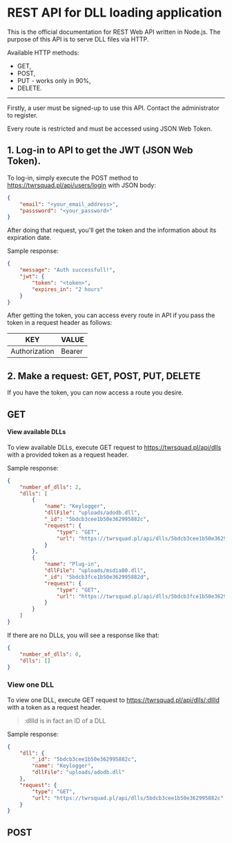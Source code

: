 # REST API for DLL loading application

 This is the official documentation for REST Web API written in Node.js. The purpose of this API is to serve DLL files via HTTP. 



Available HTTP methods: 

+ GET,
+ POST,
+ PUT - works only in 90%,
+ DELETE.



***

Firstly, a user must be signed-up to use this API. Contact the administrator to register. 

Every route is restricted and must be accessed using JSON Web Token.



## 1. Log-in to API to get the JWT (JSON Web Token).

To log-in, simply execute the POST method to https://twrsquad.pl/api/users/login with JSON body: 

```json
{
    "email": "<your_email_address>",
    "passsword": "<your_password>"
}
```



After doing that request, you'll get the token and the information about its expiration date. 



Sample response:

```json
{
    "message": "Auth successfull!",
    "jwt": {
        "token": "<token>",
        "expires_in": "2 hours"
    }
}
```



After getting the token, you can access every route in API if you pass the token in a request header as follows:

| KEY           | VALUE          |
| ------------- | -------------- |
| Authorization | Bearer <token> |



## 2. Make a request: GET, POST, PUT, DELETE

If you have the token, you can now access a route you desire. 



## GET

#### View available DLLs

To view available DLLs, execute GET request to https://twrsquad.pl/api/dlls with a provided token as a request header.



Sample response:

```json
{
    "number_of_dlls": 2,
    "dlls": [
        {
            "name": "Keylogger",
            "dllFile": "uploads/adodb.dll",
            "_id": "5bdcb3cee1b50e362995882c",
            "request": {
                "type": "GET",
                "url": "https://twrsquad.pl/api/dlls/5bdcb3cee1b50e362995882c"
            }
        },
        {
            "name": "Plug-in",
            "dllFile": "uploads/msdia80.dll",
            "_id": "5bdcb3fce1b50e362995882d",
            "request": {
                "type": "GET",
                "url": "https://twrsquad.pl/api/dlls/5bdcb3fce1b50e362995882d"
            }
        }
    ]
}
```





If there are no DLLs, you will see a response like that:

```json
{
    "number_of_dlls": 0,
    "dlls": []
}
```



### View one DLL

To view one DLL, execute GET request to https://twrsquad.pl/api/dlls/:dllId with a token as a request header.

> :dllId is in fact an ID of a DLL



Sample response: 

```json
{
    "dll": {
        "_id": "5bdcb3cee1b50e362995882c",
        "name": "Keylogger",
        "dllFile": "uploads/adodb.dll"
    },
    "request": {
        "type": "GET",
        "url": "https://twrsquad.pl/api/dlls/5bdcb3cee1b50e362995882c"
    }
}
```



## POST 



